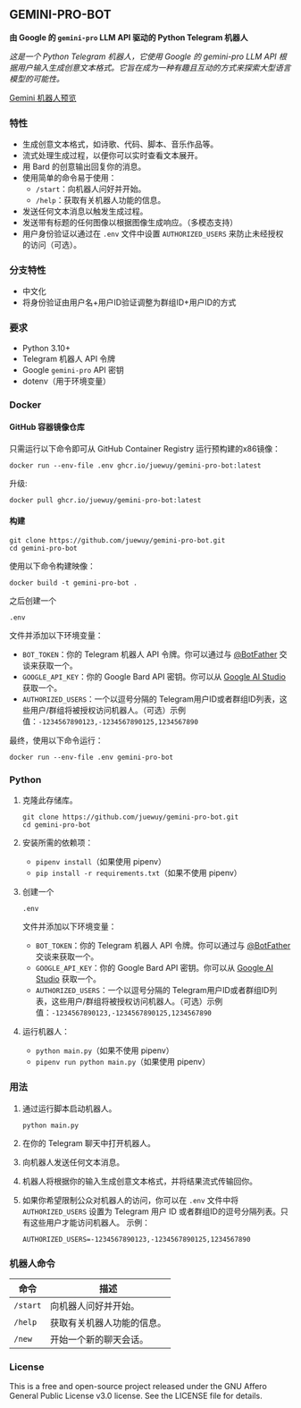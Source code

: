 ## GEMINI-PRO-BOT

**由 Google 的 `gemini-pro` LLM API 驱动的 Python Telegram 机器人**

*这是一个 Python Telegram 机器人，它使用 Google 的 gemini-pro LLM API 根据用户输入生成创意文本格式。它旨在成为一种有趣且互动的方式来探索大型语言模型的可能性。*

[Gemini 机器人预览](https://github.com/rabilrbl/gemini-pro-bot/assets/63334479/ffddcdfa-09c2-4f02-b14d-4407e888b605)

### 特性

- 生成创意文本格式，如诗歌、代码、脚本、音乐作品等。
- 流式处理生成过程，以便你可以实时查看文本展开。
- 用 Bard 的创意输出回复你的消息。
- 使用简单的命令易于使用：
  - `/start`：向机器人问好并开始。
  - `/help`：获取有关机器人功能的信息。
- 发送任何文本消息以触发生成过程。
- 发送带有标题的任何图像以根据图像生成响应。（多模态支持）
- 用户身份验证以通过在 `.env` 文件中设置 `AUTHORIZED_USERS` 来防止未经授权的访问（可选）。

### 分支特性

- 中文化
- 将身份验证由用户名+用户ID验证调整为群组ID+用户ID的方式

### 要求

- Python 3.10+
- Telegram 机器人 API 令牌
- Google `gemini-pro` API 密钥
- dotenv（用于环境变量）

### Docker

#### GitHub 容器镜像仓库

只需运行以下命令即可从 GitHub Container Registry 运行预构建的x86镜像：

```shell
docker run --env-file .env ghcr.io/juewuy/gemini-pro-bot:latest
```

升级:

```shell
docker pull ghcr.io/juewuy/gemini-pro-bot:latest
```

#### 构建

```
git clone https://github.com/juewuy/gemini-pro-bot.git
cd gemini-pro-bot
```

使用以下命令构建映像：

```shell
docker build -t gemini-pro-bot .
```

之后创建一个

```
.env
```

文件并添加以下环境变量：

- `BOT_TOKEN`：你的 Telegram 机器人 API 令牌。你可以通过与 [@BotFather](https://t.me/BotFather) 交谈来获取一个。
- `GOOGLE_API_KEY`：你的 Google Bard API 密钥。你可以从 [Google AI Studio](https://makersuite.google.com/) 获取一个。
- `AUTHORIZED_USERS`：一个以逗号分隔的 Telegram用户ID或者群组ID列表，这些用户/群组将被授权访问机器人。（可选）示例值：`-1234567890123,-1234567890125,1234567890`

最终，使用以下命令运行：

```shell
docker run --env-file .env gemini-pro-bot
```

### Python

1. 克隆此存储库。

   ```shell
   git clone https://github.com/juewuy/gemini-pro-bot.git
   cd gemini-pro-bot
   ```

2. 安装所需的依赖项：

   - `pipenv install`（如果使用 pipenv）
   - `pip install -r requirements.txt`（如果不使用 pipenv）

3. 创建一个

   ```
   .env
   ```

   文件并添加以下环境变量：

   - `BOT_TOKEN`：你的 Telegram 机器人 API 令牌。你可以通过与 [@BotFather](https://t.me/BotFather) 交谈来获取一个。
   - `GOOGLE_API_KEY`：你的 Google Bard API 密钥。你可以从 [Google AI Studio](https://makersuite.google.com/) 获取一个。
   - `AUTHORIZED_USERS`：一个以逗号分隔的 Telegram用户ID或者群组ID列表，这些用户/群组将被授权访问机器人。（可选）示例值：`-1234567890123,-1234567890125,1234567890`

4. 运行机器人：

   - `python main.py`（如果不使用 pipenv）
   - `pipenv run python main.py`（如果使用 pipenv）

### 用法

1. 通过运行脚本启动机器人。

   ```shell
   python main.py
   ```

2. 在你的 Telegram 聊天中打开机器人。

3. 向机器人发送任何文本消息。

4. 机器人将根据你的输入生成创意文本格式，并将结果流式传输回你。

5. 如果你希望限制公众对机器人的访问，你可以在 `.env` 文件中将 `AUTHORIZED_USERS` 设置为 Telegram 用户 ID 或者群组ID的逗号分隔列表。只有这些用户才能访问机器人。
   示例：

   ```shell
   AUTHORIZED_USERS=-1234567890123,-1234567890125,1234567890
   ```

### 机器人命令

| 命令     | 描述                       |
| -------- | -------------------------- |
| `/start` | 向机器人问好并开始。       |
| `/help`  | 获取有关机器人功能的信息。 |
| `/new`   | 开始一个新的聊天会话。     |

### License

This is a free and open-source project released under the GNU Affero General Public License v3.0 license. See the LICENSE file for details.
